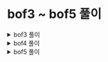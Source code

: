 # bof3 ~ bof5 풀이

<details>
<summary>bof3 풀이</summary>
<div markdown="1">
<img src="../image/HW_6/a1.png"> bof3.c 코드<br>

> `main`함수에서 `vuln`함수를 바로 call하고 `vuln`함수 내부에서 `gets`를 통해 입력을 받는다.<br>선언된 변수 `innocent`는 `buf[BUF_SIZE]`보다 위에 존재하므로 `innocent`와 `buf`의 주소 차이만큼 overflow를 통해 값을 입력해준다면 `innocent`에 **원하는 값**을 넣어줄 수 있다.

> `innocent` 주소를 구해보자.<br><img src="../image/HW_6/a2.png"><br>`innocent`와 `KEY`를 비교하는 구문이 보인다. **gdb**를 통해 함수 내부로 들어가 보면<br><img src="../image/HW_6/a3.png"><br>현재 부분에서 비교하는 모습을 찾을 수 있다. 즉 `innocent`는 `rbp-0x4`에 저장되어 있으므로 `rbp-0x4`의 주소값을 찾는다.<br><img src="../image/HW_6/a4.png">

> `buf`의 주소를 구해보자.<br><img src="../image/HW_6/a5.png"><br>`gets`를 통해 `buf`에  저장하는 것을 볼 수 있다. **gdb**를 통해 함수 내부로 들어가보면 <br><img src="../image/HW_6/a6.png"><br>현재 `get`를 수행할때 `rdi`의 주소가 `buf`의 주소임을 알 수 있다. `rdi`의 주소는 빨간 네모로 표시해놓았다.

> 아까 찾은 `innocent`의 주소와 `buf`주소의 차이를 10진수로 구해보면 120이 나온다.  <br><img src="../image/HW_6/a7.png">

> 즉 120만큼 아무값이나 채워주고 그 뒤에 원하는 **KEY**값을 넣어주면 `buf`위에 있는 `innocent`에 **KEY**값이 들어가게 된다. **KEY**값은 0x61이었으므로 4byte인 `innocent`에 리틀엔디안방식으로 값을 넣어준다. <br> `gets`함수를 통해 input을 받으므로<br>`(python -c "print 'x'*140+'a\x00\x00\x00'";cat) | ./bof3` <br>를 입력한다.<br><img src="../image/HW_6/a8.png">
</div>
</details>
<details>
<summary>bof4 풀이</summary>
<div markdown="1">
> <img src="../image/HW_6/a9.png"> -bof4.c 코드-

> `main`함수를 보면 `argc`가 2미만일 땐 실패를 리턴한다. 즉 `main`의 파라미터를 2개 이상 주면 된다는 뜻이다.<br>`vuln`의 파라미터로 `argv[1]`값을 넣어주는 것을 볼 수 있는데 `argv[1]`은 첫번째로 입력된 파라미터이다.<br>`vuln`함수를 보면 `bof3.c`와 매우유사함을 볼 수 있는데, 차이점은 `buf`에 `main`의 첫번째 파라미터를 복사한 것이다.

> `bof3`에서 했던 방법을 그대로 사용하여 `buf`의 첫주소와 `innocent`의 첫주소의 사이공간에 아무값을 넣어 채워주고(=`main`함수의 첫번째 파라미터) 그 뒤에 **KEY**값을 리틀앤디언 형식으로 `innocent`에 넣어주면 된다.

> 여기서 주의할점은 `bof3`와 달리 `main`함수에 파라미터를 그대로 전달해주기 때문에 `bof3`에서 썼던 인풋방식말고 그냥 파라미터를 그대로 전달해주는 인풋방식을 사용해야 한다.

> ```./bof4 `python -c "print 'x'*140+'\x78\x56\x34\x12'"` ```<br>를 입력해주면 다음과 같은 결과를 얻는다.<br><img src="../image/HW_6/a10.png"><br>
</div>
</details>
<details>
<summary>bof5 풀이</summary>
<div markdown="1">
<img src="../image/HW_6/b1.png">bof5.c코드<br>

> bof4와 매우 유사함을 볼 수 있다. 심지어 **KEY**값도 똑같다.<BR>다른점은 바로 `system`함수의 파라미터로 `/bin/sh`가 아닌 `buf`가 들어간 모습을 볼 수 있다. `buf`에 string값으로 "/bin/sh"과 문자열의 끝을 알리는 null값을 하나 채워주면 `system(/bin/sh)`과 똑같은 기능을 하게 할 수 있다.

> `innocent`까지 도달하기 위해 140byte만큼 아무 값을 채워넣어야 하지만 "/bin/sh"+null 값을 넣어야 하기 때문에 **140byte-8byte=132byte**만큼만 아무 값을 채워넣어줘야 한다. <br> **그러면 `system(buf)`는 `system(/bin/sh)`와 같은 기능을 하여 쉘의 절대경로 프로세스를 실행시켜 권한을 얻는다.**<br> `bof4`와 다르게 gets함수를 통해 input을 받으므로 `bof3`에서 입력을 해준 방식을 사용한다.

> `(python -c "print '/bin/sh\x00'+'x'*132+'\x78\x56\x34\x12'";cat) | ./bof5`<Br>을 입력하면 다음과 같은 결과를 얻는다. `\x00`은 문자열의 끝을 알리는 기능을 한다.<br><img src="../image/HW_6/a11.png"><br>

</div>
</details>